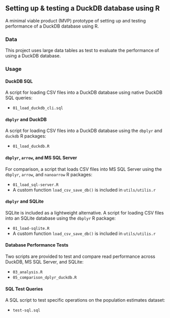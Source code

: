 ## Setting up & testing a DuckDB database using R

A minimal viable product (MVP) prototype of setting up and testing performance of a DuckDB database using R.

### Data

This project uses large data tables as test to evaluate the performance of using a DuckDB database.

### Usage

#### DuckDB SQL

A script for loading CSV files into a DuckDB database using native DuckDB SQL queries:

  * `01_load_duckdb_cli.sql`
  
#### `dbplyr` and DuckDB 

A script for loading CSV files into a DuckDB database using the `dbplyr` and `duckdb` R packages:

  * `01_load_duckdb.R`
  
#### `dbplyr`, `arrow`, and MS SQL Server

For comparison, a script that loads CSV files into MS SQL Server using the `dbplyr`, `arrow`, and `nanoarrow` R packages:

  * `01_load_sql-server.R`
  * A custom function `load_csv_save_db()` is included in `utils/utilis.r`
  
#### `dbplyr` and SQLite

SQLite is included as a lightweight alternative. A script for loading CSV files into an SQLite database using the `dbplyr` R package:

  * `01_load-sqlite.R`
  * A custom function `load_csv_save_db()` is included in `utils/utilis.r`

#### Database Performance Tests

Two scripts are provided to test and compare read performance across DuckDB, MS SQL Server, and SQLite:

  * `03_analysis.R`
  * `05_comparison_dplyr_duckdb.R`
  
#### SQL Test Queries

A SQL script to test specific operations on the population estimates dataset:

  * `test-sql.sql`
